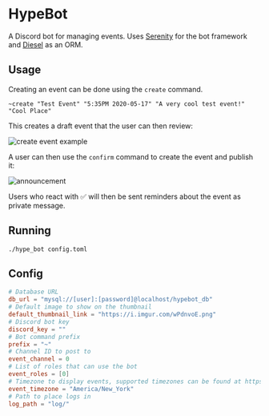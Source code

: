 # HypeBot
A Discord bot for managing events. Uses [Serenity](https://github.com/serenity-rs/serenity) for the bot framework
and [Diesel](http://diesel.rs/) as an ORM.

## Usage
Creating an event can be done using the `create` command.
```
~create "Test Event" "5:35PM 2020-05-17" "A very cool test event!" "Cool Place"
```

This creates a draft event that the user can then review:

![create event example](https://i.imgur.com/9jTko9W.png)

A user can then use the `confirm` command to create the event and publish it:

![announcement](https://i.imgur.com/AeTE1v2.png)

Users who react with ✅ will then be sent reminders about the event as private message.

## Running
`./hype_bot config.toml`

## Config
```toml
# Database URL
db_url = "mysql://[user]:[password]@localhost/hypebot_db"
# Default image to show on the thumbnail
default_thumbnail_link = "https://i.imgur.com/wPdnvoE.png"
# Discord bot key
discord_key = ""
# Bot command prefix
prefix = "~"
# Channel ID to post to
event_channel = 0
# List of roles that can use the bot
event_roles = [0]
# Timezone to display events, supported timezones can be found at https://docs.rs/chrono-tz/0.5.1/chrono_tz/#modules
event_timezone = "America/New_York"
# Path to place logs in
log_path = "log/"
```